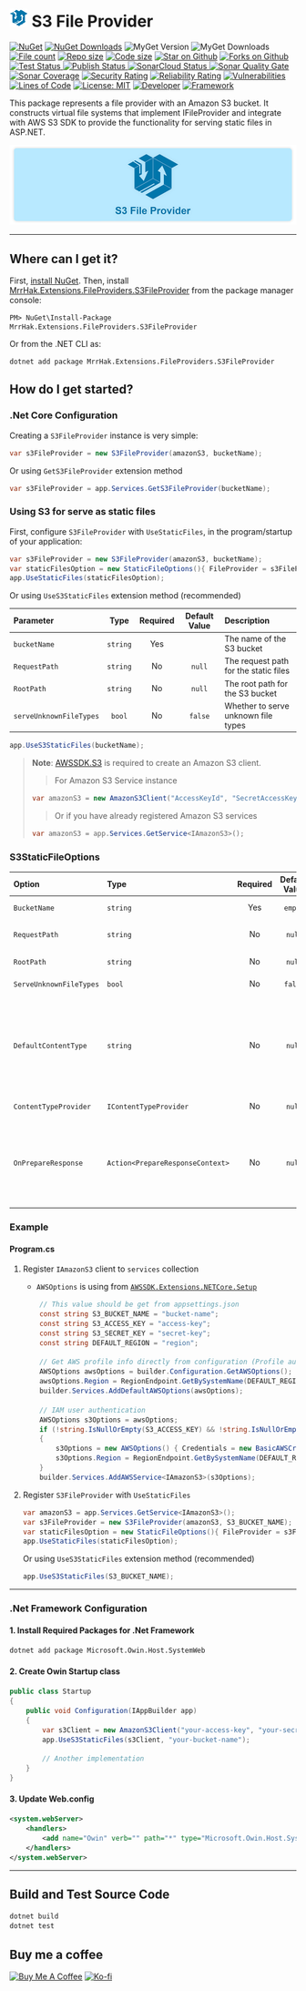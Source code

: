 ![S3 File Provider](https://raw.githubusercontent.com/mrrhak/s3_file_provider/master/icon-small.png) S3 File Provider
======================

[![NuGet](http://img.shields.io/nuget/vpre/MrrHak.Extensions.FileProviders.S3FileProvider.svg?label=NuGet&logo=nuget)](https://www.nuget.org/packages/MrrHak.Extensions.FileProviders.S3FileProvider)
[![NuGet Downloads](https://img.shields.io/nuget/dt/MrrHak.Extensions.FileProviders.S3FileProvider?style=flat&logo=nuget&label=NuGet%20Downloads&link=https%3A%2F%2Fwww.nuget.org%2Fstats%2Fpackages%2FMrrHak.Extensions.FileProviders.S3FileProvider)](https://www.nuget.org/stats/packages/MrrHak.Extensions.FileProviders.S3FileProvider?groupby=Version)
![MyGet Version](https://img.shields.io/myget/mrrhak/v/MrrHak.Extensions.FileProviders.S3FileProvider?style=flat&logo=myget&label=MyGet&link=https%3A%2F%2Fwww.myget.org%2Ffeed%2Fmrrhak%2Fpackage%2Fnuget%2FMrrHak.Extensions.FileProviders.S3FileProvider)
![MyGet Downloads](https://img.shields.io/myget/mrrhak/dt/MrrHak.Extensions.FileProviders.S3FileProvider?style=flat&logo=myget&label=MyGet%20Downloads&color=bule&link=https%3A%2F%2Fwww.myget.org%2Ffeed%2Fmrrhak%2Fpackage%2Fnuget%2FMrrHak.Extensions.FileProviders.S3FileProvider)
[![File count](https://img.shields.io/github/directory-file-count/mrrhak/s3_file_provider?type=file&style=flat&logo=onlyoffice&label=Files&link=https%3A%2F%2Fgithub.com%2Fmrrhak%2Fs3_file_provider)](https://github.com/mrrhak/s3_file_provider)
[![Repo size](https://img.shields.io/github/repo-size/mrrhak/s3_file_provider?style=flat&logo=github&label=Repo%20size&link=https%3A%2F%2Fgithub.com%2Fmrrhak%2Fs3_file_provider)](https://github.com/mrrhak/s3_file_provider)
[![Code size](https://img.shields.io/github/languages/code-size/mrrhak/s3_file_provider?logo=csharp&color=blue&label=Code%20size)](https://github.com/mrrhak/s3_file_provider)
[![Star on Github](https://img.shields.io/github/stars/mrrhak/s3_file_provider.svg?style=flat&logo=github&colorB=deeppink&label=Stars)](https://github.com/mrrhak/s3_file_provider)
[![Forks on Github](https://img.shields.io/github/forks/mrrhak/s3_file_provider?style=flat&label=Forks&logo=github)](https://github.com/mrrhak/s3_file_provider)
[![Test Status](https://github.com/mrrhak/s3_file_provider/actions/workflows/dotnet.yml/badge.svg) ](https://github.com/mrrhak/s3_file_provider/actions?query=workflow%3A)
[![Publish Status](https://github.com/mrrhak/s3_file_provider/actions/workflows/publish.yml/badge.svg) ](https://github.com/mrrhak/s3_file_provider/actions?query=workflow%3A)
[![SonarCloud Status](https://github.com/mrrhak/s3_file_provider/actions/workflows/sonarcloud.yml/badge.svg) ](https://github.com/mrrhak/s3_file_provider/actions?query=workflow%3A)
[![Sonar Quality Gate](https://img.shields.io/sonar/quality_gate/mrrhak_s3_file_provider?server=https%3A%2F%2Fsonarcloud.io&style=flat&logo=sonarcloud&label=Quality%20Gate)](https://sonarcloud.io/summary/overall?id=mrrhak_s3_file_provider)
[![Sonar Coverage](https://img.shields.io/sonar/coverage/mrrhak_s3_file_provider?server=https%3A%2F%2Fsonarcloud.io&style=flat&logo=sonarcloud&label=Coverage)](https://sonarcloud.io/summary/overall?id=mrrhak_s3_file_provider)
[![Security Rating](https://sonarcloud.io/api/project_badges/measure?project=mrrhak_s3_file_provider&metric=security_rating)](https://sonarcloud.io/summary/new_code?id=mrrhak_s3_file_provider)
[![Reliability Rating](https://sonarcloud.io/api/project_badges/measure?project=mrrhak_s3_file_provider&metric=reliability_rating)](https://sonarcloud.io/summary/new_code?id=mrrhak_s3_file_provider)
[![Vulnerabilities](https://sonarcloud.io/api/project_badges/measure?project=mrrhak_s3_file_provider&metric=vulnerabilities)](https://sonarcloud.io/summary/new_code?id=mrrhak_s3_file_provider)
[![Lines of Code](https://sonarcloud.io/api/project_badges/measure?project=mrrhak_s3_file_provider&metric=ncloc)](https://sonarcloud.io/summary/new_code?id=mrrhak_s3_file_provider)
[![License: MIT](https://img.shields.io/github/license/mrrhak/s3_file_provider?label=License&color=red&logo=Leanpub)](https://opensource.org/licenses/MIT)
[![Developer](https://img.shields.io/badge/Developed_by-Mrr_Hak-blue.svg?logo=devdotto)](https://mrrhak.com)
[![Framework](https://img.shields.io/badge/Frameworks-.Net_8.0_|_.Net_7.0_|_.Net_6.0_|_.Net_Standard_2.0_|_.Net_Framework_4.6.2-blue.svg?logo=dotnet)](https://www.nuget.org/packages/MrrHak.Extensions.FileProviders.S3FileProvider)

This package represents a file provider with an Amazon S3 bucket. It constructs virtual file systems that implement IFileProvider and integrate with AWS S3 SDK to provide the functionality for serving static files in ASP.NET.

![S3 File Provider](https://raw.githubusercontent.com/mrrhak/s3_file_provider/master/s3-file-provider-banner.png)

---

## Where can I get it?

First, [install NuGet](http://docs.nuget.org/docs/start-here/installing-nuget). Then, install [MrrHak.Extensions.FileProviders.S3FileProvider](https://www.nuget.org/packages/MrrHak.Extensions.FileProviders.S3FileProvider) from the package manager console:

```
PM> NuGet\Install-Package MrrHak.Extensions.FileProviders.S3FileProvider
```
Or from the .NET CLI as:
```
dotnet add package MrrHak.Extensions.FileProviders.S3FileProvider
```

## How do I get started?

### .Net Core Configuration

Creating a `S3FileProvider` instance is very simple:

```csharp
var s3FileProvider = new S3FileProvider(amazonS3, bucketName);
```

Or using `GetS3FileProvider` extension method
```csharp
var s3FileProvider = app.Services.GetS3FileProvider(bucketName);
```


### Using S3 for serve as static files

First, configure `S3FileProvider` with `UseStaticFiles`, in the program/startup of your application:

```csharp
var s3FileProvider = new S3FileProvider(amazonS3, bucketName);
var staticFilesOption = new StaticFileOptions(){ FileProvider = s3FileProvider};
app.UseStaticFiles(staticFilesOption);
```
Or using `UseS3StaticFiles` extension method (recommended)

| Parameter               |   Type   | Required | Default Value | Description |
| :---------------------- | :------: | :------: | :-----------: | :---------- |
| `bucketName`            | `string` |    Yes   |               | The name of the S3 bucket |
| `RequestPath`           | `string` |    No    |     `null`    | The request path for the static files |
| `RootPath`           | `string` |    No    |     `null`    | The root path for the S3 bucket |
| `serveUnknownFileTypes` |  `bool`  |    No    |     `false`   | Whether to serve unknown file types |

```csharp
app.UseS3StaticFiles(bucketName);
```

> **Note**: [AWSSDK.S3](https://www.nuget.org/packages/AWSSDK.S3) is required to create an Amazon S3 client.
> >For Amazon S3 Service instance
> 
> ```csharp
> var amazonS3 = new AmazonS3Client("AccessKeyId", "SecretAccessKey", Amazon.RegionEndpoint.APSoutheast1);
> ```
>
> > Or if you have already registered Amazon S3 services
>
> ```csharp
> var amazonS3 = app.Services.GetService<IAmazonS3>();
> ```
> 

### S3StaticFileOptions
| Option                  |  Type    | Required | Default Value | Description |
| :---------------------- | :------- | :------: | :-----------: | :---------- |
| `BucketName`            | `string` |    Yes   |    `empty`    | The name of the S3 bucket |
| `RequestPath`           | `string` |    No    |    `null`     | The relative request path that maps to static resources |
| `RootPath`              | `string` |    No    |    `null`     | The root path for the S3 bucket |
| `ServeUnknownFileTypes` |  `bool`  |    No    |    `false`    | Whether to serve unknown file types |
| `DefaultContentType`    | `string` |    No    |    `null`     | The default content type for a request if the ContentTypeProvider cannot determine one. None is provided by default, so the client must determine the format themselves |
| `ContentTypeProvider`   | `IContentTypeProvider` | No | `null` | Used to map files to content-types |
| `OnPrepareResponse`     | `Action<PrepareResponseContext>` | No | `null` | Called after the status code and headers have been set, but before the body has been written. This can be used to add or change the response headers |


### Example

#### Program.cs
1. Register `IAmazonS3` client to `services` collection
    - `AWSOptions` is using from [`AWSSDK.Extensions.NETCore.Setup`](https://www.nuget.org/packages/AWSSDK.Extensions.NETCore.Setup)

    ```csharp
        // This value should be get from appsettings.json
        const string S3_BUCKET_NAME = "bucket-name";
        const string S3_ACCESS_KEY = "access-key";
        const string S3_SECRET_KEY = "secret-key";
        const string DEFAULT_REGION = "region";

        // Get AWS profile info directly from configuration (Profile authentication)
        AWSOptions awsOptions = builder.Configuration.GetAWSOptions();
        awsOptions.Region = RegionEndpoint.GetBySystemName(DEFAULT_REGION);
        builder.Services.AddDefaultAWSOptions(awsOptions);

        // IAM user authentication
        AWSOptions s3Options = awsOptions;
        if (!string.IsNullOrEmpty(S3_ACCESS_KEY) && !string.IsNullOrEmpty(S3_SECRET_KEY))
        {
            s3Options = new AWSOptions() { Credentials = new BasicAWSCredentials(S3_ACCESS_KEY, S3_SECRET_KEY) };
            s3Options.Region = RegionEndpoint.GetBySystemName(DEFAULT_REGION);
        }
        builder.Services.AddAWSService<IAmazonS3>(s3Options);
    ```

2. Register `S3FileProvider` with `UseStaticFiles`
    ```csharp
    var amazonS3 = app.Services.GetService<IAmazonS3>();
    var s3FileProvider = new S3FileProvider(amazonS3, S3_BUCKET_NAME);
    var staticFilesOption = new StaticFileOptions(){ FileProvider = s3FileProvider};
    app.UseStaticFiles(staticFilesOption);
    ```

    Or using `UseS3StaticFiles` extension method (recommended)
    ```csharp
    app.UseS3StaticFiles(S3_BUCKET_NAME);
    ```
---

### .Net Framework Configuration
#### 1. Install Required Packages for .Net Framework
```bash
dotnet add package Microsoft.Owin.Host.SystemWeb
```

#### 2. Create Owin Startup class
```csharp
public class Startup
{
    public void Configuration(IAppBuilder app)
    {
        var s3Client = new AmazonS3Client("your-access-key", "your-secret-key", Amazon.RegionEndpoint.APSoutheast1);
        app.UseS3StaticFiles(s3Client, "your-bucket-name");

        // Another implementation
    }
}
```

#### 3. Update Web.config
```xml
<system.webServer>
    <handlers>
        <add name="Owin" verb="" path="*" type="Microsoft.Owin.Host.SystemWeb.OwinHttpHandler, Microsoft.Owin.Host.SystemWeb"/>
    </handlers>
</system.webServer>
```

---

## Build and Test Source Code

```bash
dotnet build
dotnet test
```

## Buy me a coffee

 [![Buy Me A Coffee](https://user-images.githubusercontent.com/26390946/161375563-69c634fd-89d2-45ac-addd-931b03996b34.png)](https://www.buymeacoffee.com/mrrhak) [![Ko-fi](https://user-images.githubusercontent.com/26390946/161375565-e7d64410-bbcf-4a28-896b-7514e106478e.png)](https://ko-fi.com/mrrhak)
